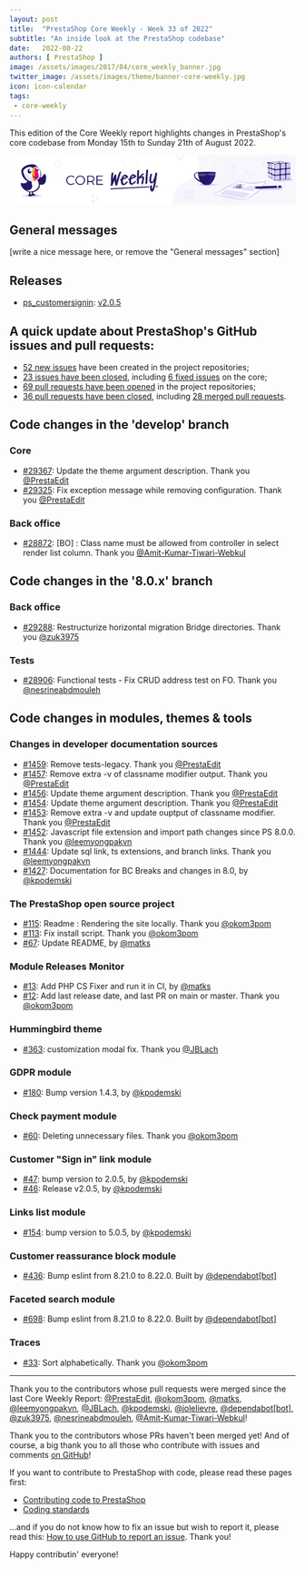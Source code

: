 ```yaml
---
layout: post
title:  "PrestaShop Core Weekly - Week 33 of 2022"
subtitle: "An inside look at the PrestaShop codebase"
date:   2022-08-22
authors: [ PrestaShop ]
image: /assets/images/2017/04/core_weekly_banner.jpg
twitter_image: /assets/images/theme/banner-core-weekly.jpg
icon: icon-calendar
tags:
 - core-weekly
---
```


This edition of the Core Weekly report highlights changes in PrestaShop's core codebase from Monday 15th to Sunday 21th of August 2022.

![Core Weekly banner](/assets/images/2018/12/banner-core-weekly.jpg)

## General messages

[write a nice message here, or remove the "General messages" section]

## Releases

* [ps_customersignin](https://github.com/PrestaShop/ps_customersignin): [v2.0.5](https://github.com/PrestaShop/ps_customersignin/releases/tag/v2.0.5)


## A quick update about PrestaShop's GitHub issues and pull requests:

- [52 new issues](https://github.com/search?q=org%3APrestaShop+is%3Apublic++-repo%3Aprestashop%2Fprestashop.github.io++is%3Aissue+created%3A2022-08-15..2022-08-21) have been created in the project repositories;
- [23 issues have been closed](https://github.com/search?q=org%3APrestaShop+is%3Apublic++-repo%3Aprestashop%2Fprestashop.github.io++is%3Aissue+closed%3A2022-08-15..2022-08-21), including [6 fixed issues](https://github.com/search?q=org%3APrestaShop+is%3Apublic++-repo%3Aprestashop%2Fprestashop.github.io++is%3Aissue+label%3Afixed+closed%3A2022-08-15..2022-08-21) on the core;
- [69 pull requests have been opened](https://github.com/search?q=org%3APrestaShop+is%3Apublic++-repo%3Aprestashop%2Fprestashop.github.io++is%3Apr+created%3A2022-08-15..2022-08-21) in the project repositories;
- [36 pull requests have been closed](https://github.com/search?q=org%3APrestaShop+is%3Apublic++-repo%3Aprestashop%2Fprestashop.github.io++is%3Apr+closed%3A2022-08-15..2022-08-21), including [28 merged pull requests](https://github.com/search?q=org%3APrestaShop+is%3Apublic++-repo%3Aprestashop%2Fprestashop.github.io++is%3Apr+merged%3A2022-08-15..2022-08-21).
        


## Code changes in the 'develop' branch


### Core
* [#29367](https://github.com/PrestaShop/PrestaShop/pull/29367): Update the theme argument description. Thank you [@PrestaEdit](https://github.com/PrestaEdit)
* [#29325](https://github.com/PrestaShop/PrestaShop/pull/29325): Fix exception message while removing configuration. Thank you [@PrestaEdit](https://github.com/PrestaEdit)


### Back office
* [#28872](https://github.com/PrestaShop/PrestaShop/pull/28872): [BO] : Class name must be allowed from controller in select render list column. Thank you [@Amit-Kumar-Tiwari-Webkul](https://github.com/Amit-Kumar-Tiwari-Webkul)


## Code changes in the '8.0.x' branch


### Back office
* [#29288](https://github.com/PrestaShop/PrestaShop/pull/29288): Restructurize horizontal migration Bridge directories. Thank you [@zuk3975](https://github.com/zuk3975)


### Tests
* [#28906](https://github.com/PrestaShop/PrestaShop/pull/28906): Functional tests - Fix CRUD address test on FO. Thank you [@nesrineabdmouleh](https://github.com/nesrineabdmouleh)


## Code changes in modules, themes & tools


### Changes in developer documentation sources
* [#1459](https://github.com/PrestaShop/docs/pull/1459): Remove tests-legacy. Thank you [@PrestaEdit](https://github.com/PrestaEdit)
* [#1457](https://github.com/PrestaShop/docs/pull/1457): Remove extra -v of classname modifier output. Thank you [@PrestaEdit](https://github.com/PrestaEdit)
* [#1456](https://github.com/PrestaShop/docs/pull/1456): Update theme argument description. Thank you [@PrestaEdit](https://github.com/PrestaEdit)
* [#1454](https://github.com/PrestaShop/docs/pull/1454): Update theme argument description. Thank you [@PrestaEdit](https://github.com/PrestaEdit)
* [#1453](https://github.com/PrestaShop/docs/pull/1453): Remove extra -v and update ouptput of classname modifier. Thank you [@PrestaEdit](https://github.com/PrestaEdit)
* [#1452](https://github.com/PrestaShop/docs/pull/1452): Javascript file extension and import path changes since PS 8.0.0. Thank you [@leemyongpakvn](https://github.com/leemyongpakvn)
* [#1444](https://github.com/PrestaShop/docs/pull/1444): Update sql link, ts extensions, and branch links. Thank you [@leemyongpakvn](https://github.com/leemyongpakvn)
* [#1427](https://github.com/PrestaShop/docs/pull/1427): Documentation for BC Breaks and changes in 8.0, by [@kpodemski](https://github.com/kpodemski)


### The PrestaShop open source project
* [#115](https://github.com/PrestaShop/open-source/pull/115): Readme : Rendering the site locally. Thank you [@okom3pom](https://github.com/okom3pom)
* [#113](https://github.com/PrestaShop/open-source/pull/113): Fix install script. Thank you [@okom3pom](https://github.com/okom3pom)
* [#67](https://github.com/PrestaShop/open-source/pull/67): Update README, by [@matks](https://github.com/matks)


### Module Releases Monitor
* [#13](https://github.com/PrestaShop/ps-monitor-module-releases/pull/13): Add PHP CS Fixer and run it in CI, by [@matks](https://github.com/matks)
* [#12](https://github.com/PrestaShop/ps-monitor-module-releases/pull/12): Add last release date, and last PR on main or master. Thank you [@okom3pom](https://github.com/okom3pom)


### Hummingbird theme
* [#363](https://github.com/PrestaShop/hummingbird/pull/363): customization modal fix. Thank you [@JBLach](https://github.com/JBLach)


### GDPR module
* [#180](https://github.com/PrestaShop/psgdpr/pull/180): Bump version 1.4.3, by [@kpodemski](https://github.com/kpodemski)


### Check payment module
* [#60](https://github.com/PrestaShop/ps_checkpayment/pull/60): Deleting unnecessary files. Thank you [@okom3pom](https://github.com/okom3pom)


### Customer "Sign in" link module
* [#47](https://github.com/PrestaShop/ps_customersignin/pull/47): bump version to 2.0.5, by [@kpodemski](https://github.com/kpodemski)
* [#46](https://github.com/PrestaShop/ps_customersignin/pull/46): Release v2.0.5, by [@kpodemski](https://github.com/kpodemski)


### Links list module
* [#154](https://github.com/PrestaShop/ps_linklist/pull/154): bump version to 5.0.5, by [@kpodemski](https://github.com/kpodemski)


### Customer reassurance block module
* [#436](https://github.com/PrestaShop/blockreassurance/pull/436): Bump eslint from 8.21.0 to 8.22.0. Built by [@dependabot[bot]](https://github.com/apps/dependabot)


### Faceted search module
* [#698](https://github.com/PrestaShop/ps_facetedsearch/pull/698): Bump eslint from 8.21.0 to 8.22.0. Built by [@dependabot[bot]](https://github.com/apps/dependabot)


### Traces
* [#33](https://github.com/PrestaShop/traces/pull/33): Sort alphabetically. Thank you [@okom3pom](https://github.com/okom3pom)


<hr />

Thank you to the contributors whose pull requests were merged since the last Core Weekly Report: [@PrestaEdit](https://github.com/PrestaEdit), [@okom3pom](https://github.com/okom3pom), [@matks](https://github.com/matks), [@leemyongpakvn](https://github.com/leemyongpakvn), [@JBLach](https://github.com/JBLach), [@kpodemski](https://github.com/kpodemski), [@jolelievre](https://github.com/jolelievre), [@dependabot[bot]](https://github.com/apps/dependabot), [@zuk3975](https://github.com/zuk3975), [@nesrineabdmouleh](https://github.com/nesrineabdmouleh), [@Amit-Kumar-Tiwari-Webkul](https://github.com/Amit-Kumar-Tiwari-Webkul)!

Thank you to the contributors whose PRs haven't been merged yet! And of course, a big thank you to all those who contribute with issues and comments [on GitHub](https://github.com/PrestaShop/PrestaShop)!

If you want to contribute to PrestaShop with code, please read these pages first:

 * [Contributing code to PrestaShop](https://devdocs.prestashop.com/8/contribute/contribution-guidelines/)
 * [Coding standards](https://devdocs.prestashop.com/8/development/coding-standards/)

...and if you do not know how to fix an issue but wish to report it, please read this: [How to use GitHub to report an issue](https://devdocs.prestashop.com/8/contribute/contribute-reporting-issues/). Thank you!

Happy contributin' everyone!

